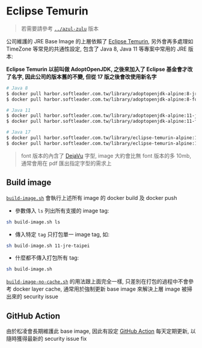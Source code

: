 # Eclipse Temurin

> 若需要請參考 [`../azul-zulu`](../azul-zulu) 版本

公司維護的 JRE Base Image 的上層依賴了 [Eclipse Temurin](https://adoptium.net/), 另外會再多處理如 TimeZone 等常見的共通性設定, 包含了 Java 8, Java 11 等專案中常用的 JRE 版本:

**Eclipse Temurin 以前叫做 AdoptOpenJDK, 之後來加入了 Eclipse 基金會才改了名字, 因此公司的版本舊的不變, 但從 17 版之後會改使用新名字**

```sh
# Java 8
$ docker pull harbor.softleader.com.tw/library/adoptopenjdk-alpine:8-jre-taipei
$ docker pull harbor.softleader.com.tw/library/adoptopenjdk-alpine:8-font-jre-taipei

# Java 11
$ docker pull harbor.softleader.com.tw/library/adoptopenjdk-alpine:11-jre-taipei
$ docker pull harbor.softleader.com.tw/library/adoptopenjdk-alpine:11-font-jre-taipei

# Java 17
$ docker pull harbor.softleader.com.tw/library/eclipse-temurin-alpine:17-jre-taipei
$ docker pull harbor.softleader.com.tw/library/eclipse-temurin-alpine:17-font-jre-taipei
```

> font 版本的內含了 [DejaVu](https://dejavu-fonts.github.io/) 字型, image 大約會比無 font 版本的多 10mb, 通常會用在 pdf 匯出指定字型的需求上

## Build image

[`build-image.sh`](./build-image.sh) 會執行上述所有 image 的 docker build 及 docker push

- 參數傳入 `ls` 列出所有支援的 image tag:

```sh
sh build-image.sh ls
```

- 傳入特定 `tag` 只打包單一 image tag, 如:

```sh
sh build-image.sh 11-jre-taipei
```

- 什麼都不傳入打包所有 tag:

```sh
sh build-image.sh
```

[`build-image-no-cache.sh`](./build-image-no-cache.sh) 的用法跟上面完全一樣, 只差別在打包的過程中不會參考 docker layer cache, 通常用於強制更新 base image 來解決上層 image 被掃出來的 security issue

## GitHub Action

由於松凌會長期維護此 base image, 因此有設定 [GitHub Action](../.github/workflows/adoptopenjdk.yml) 每天定期更新, 以隨時獲得最新的 security issue fix
